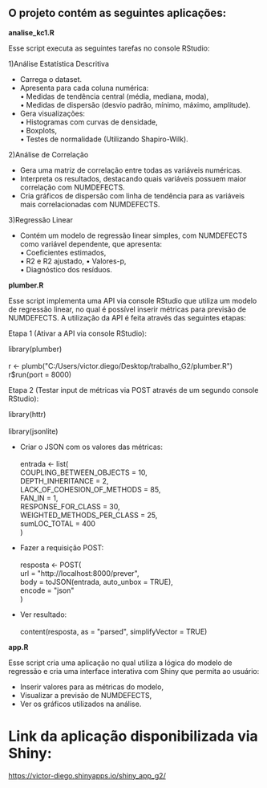 ## O projeto contém as seguintes aplicações:

**analise_kc1.R**

Esse script executa as seguintes tarefas no console RStudio:

1)Análise Estatística Descritiva  
* Carrega o dataset.  
* Apresenta para cada coluna numérica:  
     • Medidas de tendência central (média, mediana, moda),  
     • Medidas de dispersão (desvio padrão, mínimo, máximo, amplitude).  
* Gera visualizações:  
     • Histogramas com curvas de densidade,  
     • Boxplots,  
     • Testes de normalidade (Utilizando Shapiro-Wilk).  

2)Análise de Correlação  
* Gera uma matriz de correlação entre todas as variáveis numéricas.  
* Interpreta os resultados, destacando quais variáveis possuem maior correlação com NUMDEFECTS.  
* Cria gráficos de dispersão com linha de tendência para as variáveis mais correlacionadas com NUMDEFECTS.  

3)Regressão Linear  
* Contém um modelo de regressão linear simples, com NUMDEFECTS como variável dependente, que apresenta:  
     • Coeficientes estimados,  
     • R2 e R2 ajustado,
     • Valores-p,  
     • Diagnóstico dos resíduos.  

**plumber.R**

Esse script implementa uma API via console RStudio que utiliza um modelo de regressão linear, no qual é possível 
inserir métricas para previsão de NUMDEFECTS. A utilização da API é feita através das seguintes etapas:

Etapa 1 (Ativar a API via console RStudio):<br>  

library(plumber)<br>  
r <- plumb("C:/Users/victor.diego/Desktop/trabalho_G2/plumber.R")  
r$run(port = 8000)  

Etapa 2 (Testar input de métricas via POST através de um segundo console RStudio):  

library(httr)<br>  
library(jsonlite)  

- Criar o JSON com os valores das métricas:<br>  
entrada <- list(  
    COUPLING_BETWEEN_OBJECTS = 10,  
    DEPTH_INHERITANCE = 2,  
    LACK_OF_COHESION_OF_METHODS = 85,  
    FAN_IN = 1,  
    RESPONSE_FOR_CLASS = 30,  
    WEIGHTED_METHODS_PER_CLASS = 25,  
    sumLOC_TOTAL = 400  
)  

- Fazer a requisição POST:<br>  
resposta <- POST(  
    url = "http://localhost:8000/prever",  
    body = toJSON(entrada, auto_unbox = TRUE),  
    encode = "json"  
)  

- Ver resultado:<br>  
content(resposta, as = "parsed", simplifyVector = TRUE)  

**app.R**

Esse script cria uma aplicação no qual utiliza a lógica do modelo de regressão e cria uma interface interativa com Shiny que permita ao usuário:  

* Inserir valores para as métricas do modelo,  
* Visualizar a previsão de NUMDEFECTS,  
* Ver os gráficos utilizados na análise.  

# Link da aplicação disponibilizada via Shiny:  
https://victor-diego.shinyapps.io/shiny_app_g2/
